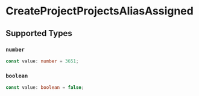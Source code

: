 # CreateProjectProjectsAliasAssigned


## Supported Types

### `number`

```typescript
const value: number = 3651;
```

### `boolean`

```typescript
const value: boolean = false;
```

